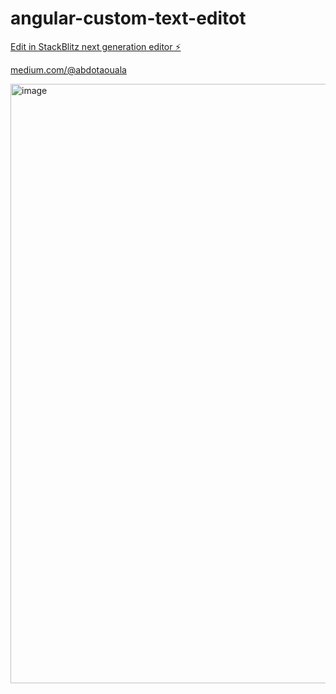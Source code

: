 # angular-custom-text-editot

[Edit in StackBlitz next generation editor ⚡️](https://stackblitz.com/~/github.com/abdotaouala/angular-custom-text-editot)


[medium.com/@abdotaouala](https://medium.com/@abdotaouala/creating-and-using-the-angular-17-custom-text-editor-38b32f77ef38)

<img width="959" alt="image" src="https://github.com/abdotaouala/angular-custom-text-editor/assets/16292164/2aceb7df-783c-428d-b391-6533e20b0eea">



